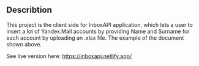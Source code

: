 ## Describtion

This project is the client side for InboxAPI application, which lets a user to insert a lot of Yandex.Mail accounts by providing Name and Surname for each account by uploading an .xlsx file. The example of the document shown above.

See live version here: https://inboxapi.netlify.app/
